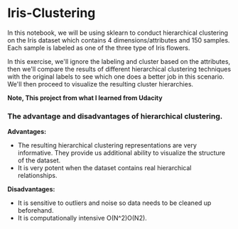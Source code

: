 # Iris-Clustering

In this notebook, we will be using sklearn to conduct hierarchical clustering on the Iris dataset which contains 4 dimensions/attributes and 150 samples. Each sample is labeled as one of the three type of Iris flowers.

In this exercise, we'll ignore the labeling and cluster based on the attributes, then we'll compare the results of different hierarchical clustering techniques with the original labels to see which one does a better job in this scenario. We'll then proceed to visualize the resulting cluster hierarchies.

**Note, This project from what I learned from Udacity**



### The advantage and disadvantages of hierarchical clustering.

**Advantages:**
- The resulting hierarchical clustering representations are very informative. They provide us additional ability to visualize the structure of the dataset.
- It is very potent when the dataset contains real hierarchical relationships.

**Disadvantages:**
- It is sensitive to outliers and noise so data needs to be cleaned up beforehand.
- It is computationally intensive O(N^2)O(N2).

